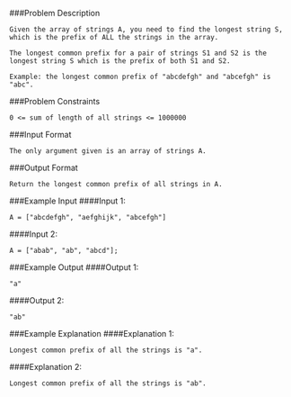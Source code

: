 ###Problem Description
```
Given the array of strings A, you need to find the longest string S, which is the prefix of ALL the strings in the array.

The longest common prefix for a pair of strings S1 and S2 is the longest string S which is the prefix of both S1 and S2.

Example: the longest common prefix of "abcdefgh" and "abcefgh" is "abc".
```


###Problem Constraints
```
0 <= sum of length of all strings <= 1000000
```

###Input Format
```
The only argument given is an array of strings A.
```

###Output Format
```
Return the longest common prefix of all strings in A.
```

###Example Input
####Input 1:

```
A = ["abcdefgh", "aefghijk", "abcefgh"]
```
####Input 2:

```
A = ["abab", "ab", "abcd"];
```


###Example Output
####Output 1:

```
"a"
```
####Output 2:

```
"ab"
```

###Example Explanation
####Explanation 1:

```
Longest common prefix of all the strings is "a".
```
####Explanation 2:

```
Longest common prefix of all the strings is "ab".
```